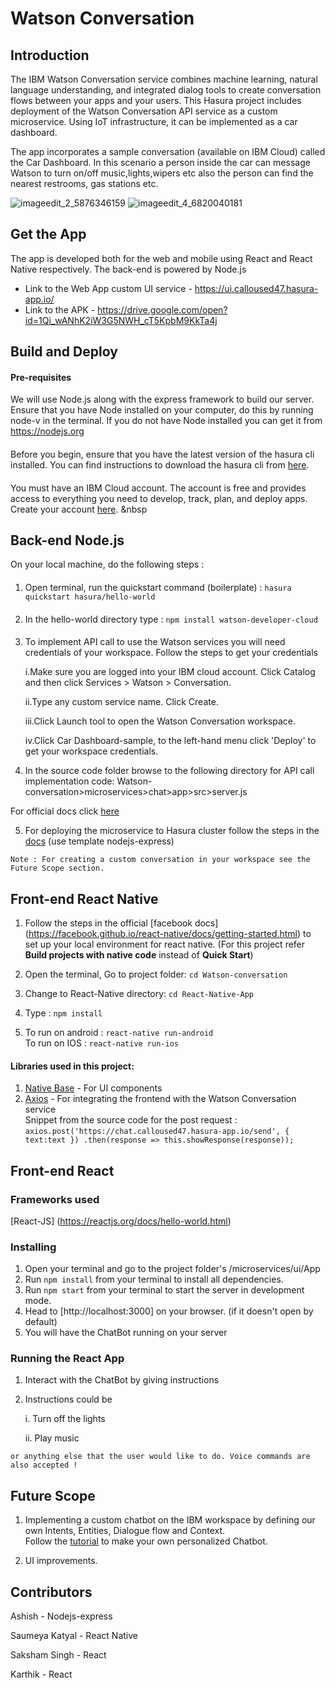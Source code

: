 # Watson Conversation
## Introduction  

The IBM Watson Conversation service combines machine learning, natural language understanding, and integrated dialog tools to create conversation flows between your apps and your users. This Hasura project includes deployment of the Watson Conversation API service as a custom microservice. Using IoT infrastructure, it can be implemented as a car dashboard.            


The app incorporates a sample conversation (available on IBM Cloud) called the Car Dashboard. In this scenario a person inside the car can message Watson to turn on/off music,lights,wipers etc also the person can find the nearest restrooms, gas stations etc.

![imageedit_2_5876346159](https://user-images.githubusercontent.com/17771352/36627282-6b9667c8-1966-11e8-95ec-0127fb4dc293.png)
![imageedit_4_6820040181](https://user-images.githubusercontent.com/17771352/36627287-99c37d3e-1966-11e8-9d87-902b4622d2a1.png)

## Get the App
The app is developed both for the web and mobile using React and React Native respectively. The back-end is powered by Node.js
 *  Link to the Web App custom UI service - https://ui.calloused47.hasura-app.io/
 *  Link to the APK - https://drive.google.com/open?id=1Qi_wANhK2iW3G5NWH_cT5KpbM9KkTa4j

## Build and Deploy
#### Pre-requisites
We will use Node.js along with the express framework to build our server. Ensure that you have Node installed on your computer, do this by running node-v in the terminal. If you do not have Node installed you can get it from https://nodejs.org 
####
Before you begin, ensure that you have the latest version of the hasura cli installed. You can find instructions to download the hasura cli from [here](https://docs.hasura.io/0.15/manual/install-hasura-cli.html).
####
You must have an IBM Cloud account. The account is free and provides access to everything you need to develop, track, plan, and deploy apps.
Create your account [here](https://console.bluemix.net/registration/?cm_mmc=IBMBluemixGarageMethod-_-MethodSite-_-10-19-15::12-31-18-_-bm_reg&cm_mc_uid=24808535902515066792134&cm_mc_sid_50200000=85096111519147794997). &nbsp

## Back-end Node.js
On your local machine, do the following steps :
####
1. Open terminal, run the quickstart command (boilerplate) : ```hasura quickstart hasura/hello-world```
####
2. In the hello-world directory type : ```npm install watson-developer-cloud```
####
3. To implement API call to use the Watson services you will need credentials of your workspace. Follow the steps to get your credentials  


      i.Make sure you are logged into your IBM cloud account. Click Catalog and then click Services > Watson > Conversation.  

     ii.Type any custom service name. Click Create.  

     iii.Click Launch tool to open the Watson Conversation workspace.

     iv.Click Car Dashboard-sample, to the left-hand menu click  'Deploy' to get your workspace credentials.

4. In the source code folder browse to the following directory for API call implementation code:  Watson-conversation>microservices>chat>app>src>server.js   

For official docs click [here]( https://www.ibm.com/watson/developercloud/conversation/api/v1/#apiexplorer) 


 5. For deploying the microservice to Hasura cluster follow the steps in the [docs](https://docs.hasura.io/0.15/manual/custom-microservices/add-microservice-from-template.html) (use template nodejs-express)

`Note : For creating a custom conversation in your workspace see the Future Scope section.`

## Front-end React Native

1. Follow the steps in the official [facebook docs] (https://facebook.github.io/react-native/docs/getting-started.html) to set up your local environment for react native. (For this project refer **Build projects with native code** instead of **Quick Start**)  


2. Open the terminal, Go to project folder: ```cd Watson-conversation``` 


3. Change to React-Native directory:  ```cd React-Native-App```  


4. Type :  ```npm install```


5.  To run on android : ```react-native run-android```  
      To run on IOS : ```react-native run-ios```

#### Libraries used in this project:  
1.  [Native Base](https://docs.nativebase.io/#Introduction) - For UI components
2. [Axios](https://www.npmjs.com/package/react-native-axios)  - For integrating the frontend with the Watson Conversation service  
Snippet from the source code for the post request : ```axios.post('https://chat.calloused47.hasura-app.io/send', { text:text })
    .then(response => this.showResponse(response));```

## Front-end React
### Frameworks used
  [React-JS] (https://reactjs.org/docs/hello-world.html)
 
 ### Installing

  1. Open your terminal and go to the project folder's /microservices/ui/App 
  2. Run ```npm install``` from your terminal to install all dependencies.
  3. Run ```npm start``` from your terminal to start the server in development mode.
  4. Head to [http://localhost:3000] on your browser. (if it doesn't open by default)
  5. You will have the ChatBot running on your server
  
### Running the React App
  1. Interact with the ChatBot by giving instructions 
  2. Instructions could be

      i. Turn off the lights

      ii. Play music 

    or anything else that the user would like to do. Voice commands are also accepted !

## Future Scope
1. Implementing a custom chatbot on the IBM workspace by defining our own Intents, Entities, Dialogue flow and Context.  
    Follow the [tutorial](https://www.ibm.com/cloud/garage/tutorials/watson_conversation_support?task=1) to make your own personalized Chatbot.    

2. UI improvements.

## Contributors
Ashish - Nodejs-express  

Saumeya Katyal - React Native    

Saksham Singh - React    

Karthik - React

